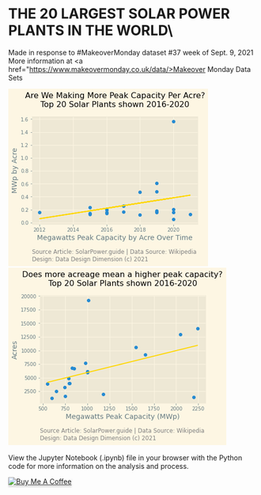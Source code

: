 # THE 20 LARGEST SOLAR POWER PLANTS IN THE WORLD\

Made in response to #MakeoverMonday dataset #37 week of Sept. 9, 2021\
More information at <a href="https://www.makeovermonday.co.uk/data/>Makeover Monday Data Sets</a>

<img src="/output/MWpAcre_by_year.png" alt="Scatterplot graph of the Megawatts Peak Capacity divided by each acre of the size for each of the Top 20 Power Plants plotted on the vertical y axis by the years of 2016 to 2020 of recorded data as plotted along the horizontal x axis showing a trend increasing in wattage per acre.">


<img src="/output/MWp_by_Acre_2016-2020.png" alt="Scatterplot graph of the Megawatts Peak Capacity for each of the Top 20 Power Plants plotted on the horizontal x axis plotted by the number of Acres of each plant plotted along the vertical y axis, with the years of 2016 to 2020 represented in the recorded data, and showing a trend overall in the higher the peak wattage the higher the acreage of the plants.">

View the Jupyter Notebook (.ipynb) file in your browser with the Python code for more information on the analysis and process.


<a href="https://www.buymeacoffee.com/earthtokathy" target="_blank"><img src="https://www.buymeacoffee.com/assets/img/custom_images/orange_img.png" alt="Buy Me A Coffee" style="height: 41px !important;width: 174px !important;box-shadow: 0px 3px 2px 0px rgba(190, 190, 190, 0.5) !important;-webkit-box-shadow: 0px 3px 2px 0px rgba(190, 190, 190, 0.5) !important;" ></a>